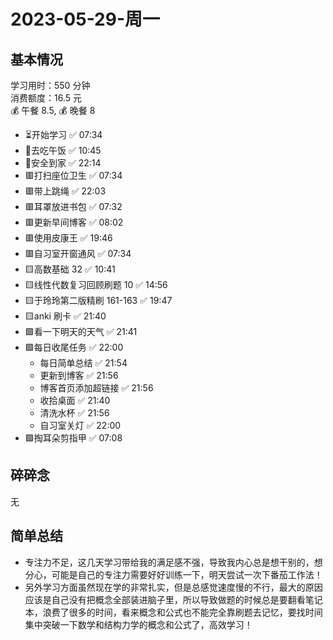 # 2023-05-29-周一

## 基本情况

学习用时：550 分钟  
消费额度：16.5 元  
💰 午餐 8.5, 💰 晚餐 8

-   ⏳开始学习 ✅ 07:34
-   🍕去吃午饭 ✅ 10:45
-   📍安全到家 ✅ 22:14
-   🟥打扫座位卫生 ✅ 07:34
-   🟥带上跳绳 ✅ 22:03
-   🟥耳罩放进书包 ✅ 07:32
-   🟥更新早间博客 ✅ 08:02
-   🟥使用皮康王 ✅ 19:46
-   🟥自习室开窗通风 ✅ 07:34
-   🟨高数基础 32 ✅ 10:41
-   🟨线性代数复习回顾刷题 10 ✅ 14:56
-   🟨于玲玲第二版精刷 161-163 ✅ 19:47
-   🟨anki 刷卡 ✅ 21:40
-   🟩看一下明天的天气 ✅ 21:41
-   🟩每日收尾任务 ✅ 22:00
    -   每日简单总结 ✅ 21:54
    -   更新到博客 ✅ 21:56
    -   博客首页添加超链接 ✅ 21:56
    -   收拾桌面 ✅ 21:40
    -   清洗水杯 ✅ 21:56
    -   自习室关灯 ✅ 22:00
-   🟩掏耳朵剪指甲 ✅ 07:08

## 碎碎念

无

## 简单总结

-   专注力不足，这几天学习带给我的满足感不强，导致我内心总是想干别的，想分心，可能是自己的专注力需要好好训练一下，明天尝试一次下番茄工作法！
-   另外学习方面虽然现在学的非常扎实，但是总感觉速度慢的不行，最大的原因应该是自己没有把概念全部装进脑子里，所以导致做题的时候总是要翻看笔记本，浪费了很多的时间，看来概念和公式也不能完全靠刷题去记忆，要找时间集中突破一下数学和结构力学的概念和公式了，高效学习！